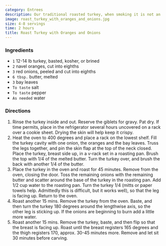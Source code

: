 ```yaml
---
category: Entrees
description: Our traditional roasted turkey, when smoking it is not an option.
image: roast_turkey_with_oranges_and_onions.jpg
size: 4-8 servings
time: 2 hours
title: Roast Turkey with Oranges and Onions
---
```

### Ingredients

* `1` 12-14 lb turkey, basted, kosher, or brined
* `2` navel oranges, cut into eighths
* `3` red onions, peeled and cut into eighths
* `6 tbsp.` butter, melted
* `3` bay leaves
* `To taste` salt
* `To taste` pepper
* `As needed` water

### Directions

1. Rinse the turkey inside and out. Reserve the giblets for gravy. Pat dry. If time permits, place in the refrigerator several hours uncovered on a rack over a cookie sheet. Drying the skin will help keep it crispy.
2. Heat the oven to 400 degrees and place a rack on the lowest shelf. Fill the turkey cavity with one onion, the oranges and the bay leaves. Truss the legs together, and pin the skin flap at the top of the neck closed. Place the turkey, breast side up, in a v-rack set in a roasting pan. Brush the top with 1/4 of the melted butter. Turn the turkey over, and brush the back with another 1/4 of the butter.
3. Place the turkey in the oven and roast for 45 minutes. Remove from the oven, closing the door. Toss the remaining onions with the remaining butter and scatter around the base of the turkey in the roasting pan. Add 1/2 cup water to the roasting pan. Turn the turkey 1/4 (mitts or paper towels help. Admittedly this is difficult, but it works well), so that the leg is facing up. Return to the oven.
4. Roast another 15 mins. Remove the turkey from the oven. Baste, and then turn the turkey 180 degrees around the lengthwise axis, so the other leg is sticking up. If the onions are beginning to burn add a little more water.
5. Roast another 15 mins. Remove the turkey, baste, and then flip so that the breast is facing up. Roast until the breast registers 165 degrees and the thigh registers 170, approx. 30-45 minutes more. Remove and let sit 30 minutes before carving.